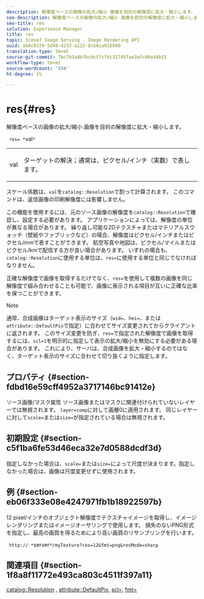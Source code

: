 ```yaml
---
description: 解像度ベースの画像の拡大/縮小 画像を目的の解像度に拡大・縮小します。
seo-description: 解像度ベースの画像の拡大/縮小 画像を目的の解像度に拡大・縮小します。
seo-title: res
solution: Experience Manager
title: res
topic: Scene7 Image Serving - Image Rendering API
uuid: ab0c8329-5d40-4233-a122-8cb8ca01b500
translation-type: tm+mt
source-git-commit: 7bc7b3a86fbcdc57cfdc31745fae3afc06e44b15
workflow-type: tm+mt
source-wordcount: '334'
ht-degree: 1%

---
```



# res{#res}

解像度ベースの画像の拡大/縮小 画像を目的の解像度に拡大・縮小します。

` res= *`val`*`

<table id="simpletable_E69F3709266749C4A165C90FF18FF5AA"> 
 <tr class="strow"> 
  <td class="stentry"> <p> <span class="varname"> val  </span> </p> </td> 
  <td class="stentry"> <p>ターゲットの解決；通常は、ピクセル/インチ（実数）で表します。 </p> </td> 
 </tr> 
</table>

スケール係数は、*`val`*&#x200B;を`catalog::Resolution`で割って計算されます。 このコマンドは、返信画像の印刷解像度には影響しません。

この機能を使用するには、元のソース画像の解像度を`catalog::Resolution`で確認し、設定する必要があります。 アプリケーションによっては、解像度の単位が異なる場合があります。 繰り返し可能な2Dテクスチャまたはマテリアルスウォッチ（壁紙やファブリックなど）の場合、解像度はピクセル/インチまたはピクセル/mmで表すことができます。 航空写真や地図は、ピクセル/マイルまたはピクセル/kmで配信する方が良い場合があります。 いずれの場合も、`catalog::Resolution`に使用する単位は、`res=`に使用する単位と同じでなければなりません。

正確な解像度で画像を取得するだけでなく、`res=`を使用して複数の画像を同じ解像度で組み合わせることも可能で、画像に表示される項目が互いに正確な比率を保つことができます。

>[!NOTE]
>
>通常、合成画像はターゲット表示のサイズ（`wid=`、`hei=`、または`attribute::DefaultPix`で指定）に合わせてサイズ変更されてからクライアントに返されます。 このサイズ変更を防ぎ、`res=`で指定された解像度で画像を取得するには、`scl=1`を明示的に指定して表示の拡大/縮小を無効にする必要がある場合があります。 これにより、サーバは、合成画像を拡大・縮小するのではなく、ターゲット表示のサイズに合わせて切り抜くように指定します。

## プロパティ {#section-fdbd16e59cff4952a3717146bc91412e}

ソース画像/マスク属性 ソース画像またはマスクに関連付けられていないレイヤーでは無視されます。 `layer=comp`に対して画層0に適用されます。 同じレイヤーに対して`scale=`または`size=`が指定されている場合は無視されます。

## 初期設定 {#section-c5f1ba6fe53d46eca32e7d0588dcdf3d}

指定しなかった場合は、`scale=`または`size=`によって尺度が決まります。指定しなかった場合は、画像は尺度変更せずに使用されます。

## 例 {#section-eb06f333e08e4247971fb1b18922597b}

12 pixel/インチのオブジェクト解像度でテクスチャイメージを取得し、イメージレンダリングまたはイメージオーサリングで使用します。 損失のないPNG形式を指定し、最高の画質を得るためにより高い画質のリサンプリングを行います。

` http:// *`server`*/myTexture?res=12&fmt=png&resMode=sharp`

## 関連項目 {#section-1f8a8f11772e493ca803c4511f397a11}

[catalog::Resolution](../../../../../is-api/image-catalog/image-serving-api-ref/c-image-catalog-reference/c-image-svg-data-reference/c-image-data-reference/r-resolution-cat.md#reference-de489f5f36b64bd0831749546f8728e1) ,  [attribute::DefaultPix](../../../../../is-api/image-catalog/image-serving-api-ref/c-image-catalog-reference/c-attributes-reference/r-defaultpix.md#reference-996b2c22b30f4fd9b970c84063306df1),  [scl=](../../../../../is-api/http-ref/image-serving-api-ref/c-http-protocol-reference/c-command-reference/r-scl.md#reference-b2a74e493d0d407e98fe350551ba3fcc),  [fmt=](../../../../../is-api/http-ref/image-serving-api-ref/c-http-protocol-reference/c-command-reference/r-is-http-fmt.md#reference-cdf10043423b45ba9fe15157fb3ae37a)
